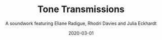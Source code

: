 ---
title: Tone Transmissions
subtitle: A soundwork featuring Eliane Radigue, Rhodri Davies and Julia Eckhardt
date: '2020-03-01'
thumbnail: ToneTransmissions.jpg
related: []
category: ['soundworks']
---
